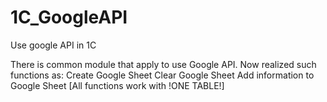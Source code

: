 # 1C_GoogleAPI
Use google API in 1C

There is common module that apply to use Google API. Now realized such functions as:
  Create Google Sheet
  Clear Google Sheet
  Add information to Google Sheet
  [All functions work with !ONE TABLE!]
